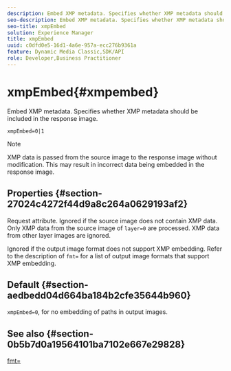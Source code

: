 ```yaml
---
description: Embed XMP metadata. Specifies whether XMP metadata should be included in the response image.
seo-description: Embed XMP metadata. Specifies whether XMP metadata should be included in the response image.
seo-title: xmpEmbed
solution: Experience Manager
title: xmpEmbed
uuid: c0dfd0e5-16d1-4a6e-957a-ecc276b9361a
feature: Dynamic Media Classic,SDK/API
role: Developer,Business Practitioner
---
```


# xmpEmbed{#xmpembed}

Embed XMP metadata. Specifies whether XMP metadata should be included in the response image.

 `xmpEmbed=0|1`

>[!NOTE]
>
>XMP data is passed from the source image to the response image without modification. This may result in incorrect data being embedded in the response image.

## Properties {#section-27024c4272f44d9a8c264a0629193af2}

Request attribute. Ignored if the source image does not contain XMP data. Only XMP data from the source image of `layer=0` are processed. XMP data from other layer images are ignored.

Ignored if the output image format does not support XMP embedding. Refer to the description of `fmt=` for a list of output image formats that support XMP embedding.

## Default {#section-aedbedd04d664ba184b2cfe35644b960}

`xmpEmbed=0`, for no embedding of paths in output images.

## See also {#section-0b5b7d0a19564101ba7102e667e29828}

[fmt=](../../../../../is-api/http-ref/image-serving-api-ref/c-http-protocol-reference/c-command-reference/r-is-http-fmt.md#reference-cdf10043423b45ba9fe15157fb3ae37a) 
